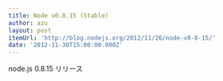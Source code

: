 ```yaml
---
title: Node v0.8.15 (Stable)
author: azu
layout: post
itemUrl: 'http://blog.nodejs.org/2012/11/26/node-v0-8-15/'
date: '2012-11-30T15:00:00.000Z'
---
```

node.js 0.8.15 リリース
